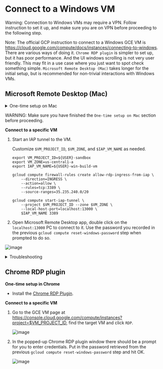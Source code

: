 # Connect to a Windows VM

Warning: Connection to Windows VMs may require a VPN. Follow instruction to
set it up, and make sure you are on VPN before proceeding to the following step.

Note: The official GCP instruction to connect to a Windows GCE VM is
https://cloud.google.com/compute/docs/instances/connecting-to-windows. There are various
ways of doing it. `Chrome RDP plugin` is simpler to set up, but it has poor
performance. And the UI windows scrolling is not very user friendly. This may
fit in a use case where you just want to spot check something simple. `Microsoft
Remote Desktop (Mac)` takes longer for the initial setup, but is recommended for
non-trivial interactions with Windows VMs.

## Microsoft Remote Desktop (Mac)

<details>
<summary>One-time setup on Mac</summary>

*   Install `gcloud` following https://cloud.google.com/sdk/docs/quickstart#mac.
*   Install `Microsoft Remote Desktop for Mac`
*   Create a PC in `Microsoft Remote Desktop for Mac` that connects to
    `localhost:13000`.
    ![image](https://user-images.githubusercontent.com/5287526/133005613-eab25386-fcda-4554-a156-6628803390c0.png)

*   Set up [IAP](https://cloud.google.com/iap/docs/using-tcp-forwarding)
    permission by running the following command:

    ```shell
    $ gcloud projects add-iam-policy-binding ${USER}-sandbox \
        --member=user:${USER}@google.com \
        --role=roles/iap.tunnelResourceAccessor
    ```

</details>

WARNING: Make sure you have finished the `One-time setup on Mac` section before
proceeding.

**Connect to a specific VM**

1.  Start an IAP tunnel to the VM.

    Customize `$VM_PROJECT_ID`, `$VM_ZONE`, and `$IAP_VM_NAME` as needed.

    ```shell
    export VM_PROJECT_ID=${USER}-sandbox
    export VM_ZONE=us-central1-a
    export IAP_VM_NAME=${USER}-win-build-vm

    gcloud compute firewall-rules create allow-rdp-ingress-from-iap \
        --direction=INGRESS \
        --action=allow \
        --rules=tcp:3389 \
        --source-ranges=35.235.240.0/20

    gcloud compute start-iap-tunnel \
        --project $VM_PROJECT_ID --zone $VM_ZONE \
        --local-host-port=localhost:13000 \
        $IAP_VM_NAME 3389
    ```

1.  Open Microsoft Remote Desktop app, double click on the `localhost:13000` PC
    to connect to it. Use the password you recorded in the previous
    `gcloud compute reset-windows-password` step when
    prompted to do so.

   ![image](https://user-images.githubusercontent.com/5287526/133006175-a1f2b019-1a75-4f62-9c3c-18759f951d90.png)


<details>
<summary>Troubleshooting</summary>

If you run into an error like below, it's probably because the previously
created firewall rule has been wiped. Either have your
project exempted or re-create the firewall rule.

```
Testing if tunnel connection works.
ERROR: (gcloud.compute.start-iap-tunnel) Error while connecting [4003: 'failed to connect to backend']."
```

or

```
ERROR: Error while receiving from client.
Traceback (most recent call last):
  File "/Applications/google-cloud-sdk/lib/googlecloudsdk/command_lib/compute/iap_tunnel.py", line 573, in _HandleNewConnection
    self._RunReceiveLocalData(conn, repr(socket_address))
  File "/Applications/google-cloud-sdk/lib/googlecloudsdk/command_lib/compute/iap_tunnel.py", line 460, in _RunReceiveLocalData
    store.LoadIfEnabled(use_google_auth=True)))
  File "/Applications/google-cloud-sdk/lib/googlecloudsdk/command_lib/compute/iap_tunnel.py", line 431, in _InitiateWebSocketConnection
    new_websocket.InitiateConnection()
  File "/Applications/google-cloud-sdk/lib/googlecloudsdk/api_lib/compute/iap_tunnel_websocket.py", line 131, in InitiateConnection
    self._WaitForOpenOrRaiseError()
  File "/Applications/google-cloud-sdk/lib/googlecloudsdk/api_lib/compute/iap_tunnel_websocket.py", line 336, in _WaitForOpenOrRaiseError
    raise ConnectionCreationError(error_msg)
googlecloudsdk.api_lib.compute.iap_tunnel_websocket.ConnectionCreationError: Error while connecting [4003: 'failed to connect to backend'].
```

</details>

## Chrome RDP plugin

**One-time setup in Chrome**

*   Install the
    [Chrome RDP Plugin](https://chrome.google.com/webstore/detail/mpbbnannobiobpnfblimoapbephgifkm).

**Connect to a specific VM**

1.  Go to the GCE VM page at
    https://console.cloud.google.com/compute/instances?project=$VM_PROJECT_ID,
    find the target VM and click `RDP`.
    
    ![image](https://user-images.githubusercontent.com/5287526/133006249-97aa3501-dad0-4af3-936e-983ebac70bc2.png)


1.  In the popped-up Chrome RDP plugin window there should be a prompt for you
    to enter credentials. Put in the password retrieved from the previous
    `gcloud compute reset-windows-password` step and hit OK.
    
    ![image](https://user-images.githubusercontent.com/5287526/133006296-04c4a372-e93b-4aac-b578-02a2e2d540ad.png)

</details>
